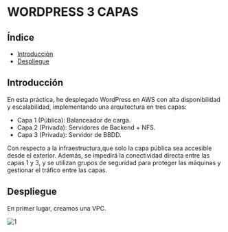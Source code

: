 # WORDPRESS 3 CAPAS
## Índice
- [Introducción](#introducción)
- [Despliegue](#Despliegue)

## Introducción
En esta práctica, he desplegado WordPress en AWS con alta disponibilidad y escalabilidad, implementando una arquitectura en tres capas:
* Capa 1 (Pública): Balanceador de carga.
* Capa 2 (Privada): Servidores de Backend + NFS.
* Capa 3 (Privada): Servidor de BBDD.

Con respecto a la infraestructura,que solo la capa pública sea accesible desde el exterior. Además, se impedirá la conectividad directa entre las capas 1 y 3, y se utilizan grupos de seguridad para proteger las máquinas y gestionar el tráfico entre las capas.

## Despliegue
En primer lugar, creamos una VPC.  

![1](https://github.com/user-attachments/assets/c51a2623-7f21-448b-9075-81ec066681e6)

